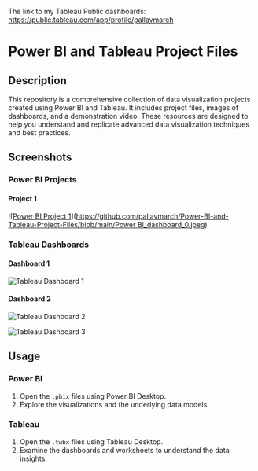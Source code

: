 The link to my Tableau Public dashboards: https://public.tableau.com/app/profile/pallavmarch

# Power BI and Tableau Project Files

## Description
This repository is a comprehensive collection of data visualization projects created using Power BI and Tableau. It includes project files, images of dashboards, and a demonstration video. These resources are designed to help you understand and replicate advanced data visualization techniques and best practices.

## Screenshots
### Power BI Projects
#### Project 1
![[Power BI Project 1](Image_Power_BI_Project_1.png)]([https://github.com/pallavmarch/Power-BI-and-Tableau-Project-Files/blob/main/Power BI_dashboard_0.jpeg](https://github.com/pallavmarch/Power-BI-Tableau-dashboards/blob/main/Power%20BI_dashboard_0.png))


### Tableau Dashboards
#### Dashboard 1
![[Tableau Dashboard 1](Image_Tableau_Dashboard_1.png)](https://github.com/pallavmarch/Power-BI-and-Tableau-Project-Files/blob/main/Dashboard%201.png)
#### Dashboard 2
![[Tableau Dashboard 2](Image_Tableau_Dashboard_2.png)](https://github.com/pallavmarch/Power-BI-and-Tableau-Project-Files/blob/main/The%20Dashboard.png)

![[Tableau Dashboard 3](Image_Tableau_Dashboard_3.png)](https://github.com/pallavmarch/Power-BI-and-Tableau-Project-Files/blob/main/Image_Tableau_Dashboard_1.png)

## Usage
### Power BI
1. Open the `.pbix` files using Power BI Desktop.
2. Explore the visualizations and the underlying data models.

### Tableau
1. Open the `.twbx` files using Tableau Desktop.
2. Examine the dashboards and worksheets to understand the data insights.
